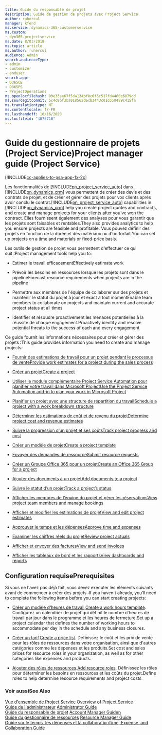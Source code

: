 ```yaml
---
title: Guide du responsable de projet
description: Guide de gestion de projets avec Project Service
author: ruhercul
manager: kfend
ms.service: dynamics-365-customerservice
ms.custom:
- dyn365-projectservice
ms.date: 8/03/2018
ms.topic: article
ms.author: ruhercul
audience: Admin
search.audienceType:
- admin
- customizer
- enduser
search.app:
- D365CE
- D365PS
- ProjectOperations
ms.openlocfilehash: 89e33ae67f5d4134bf8c6f6c517fd4460c6879dd
ms.sourcegitcommit: 5c4c9bf3ba018562d6cb3443c01d550489c415fa
ms.translationtype: HT
ms.contentlocale: fr-FR
ms.lasthandoff: 10/16/2020
ms.locfileid: "4075710"
---
```

# <a name="project-manager-guide-project-service"></a><span data-ttu-id="5a80a-103">Guide du gestionnaire de projets (Project Service)</span><span class="sxs-lookup"><span data-stu-id="5a80a-103">Project manager guide (Project Service)</span></span>

[!INCLUDE[cc-applies-to-psa-app-1x-2x](../includes/cc-applies-to-psa-app-1x-2x.md)]

<span data-ttu-id="5a80a-104">Les fonctionnalités de [!INCLUDE[pn_project_service_auto](../includes/pn-project-service-auto.md)] dans [!INCLUDE[pn_dynamics_crm](../includes/pn-dynamics-crm.md)] vous permettent de créer des devis et des contrats de projet, et de créer et gérer des projets pour vos clients après avoir conclu le contrat.</span><span class="sxs-lookup"><span data-stu-id="5a80a-104">[!INCLUDE[pn_project_service_auto](../includes/pn-project-service-auto.md)] capabilities in [!INCLUDE[pn_dynamics_crm](../includes/pn-dynamics-crm.md)] help you create project quotes and contracts, and create and manage projects for your clients after you’ve won the contract.</span></span> <span data-ttu-id="5a80a-105">Elles fournissent également des analyses pour vous garantir que les projets sont faisables et rentables.</span><span class="sxs-lookup"><span data-stu-id="5a80a-105">They also provides analytics to help you ensure projects are feasible and profitable.</span></span> <span data-ttu-id="5a80a-106">Vous pouvez définir des projets en fonction de la durée et des matériaux ou d'un forfait.</span><span class="sxs-lookup"><span data-stu-id="5a80a-106">You can set up projects on a time and materials or fixed-price basis.</span></span>  
  
 <span data-ttu-id="5a80a-107">Les outils de gestion de projet vous permettent d'effectuer ce qui suit :</span><span class="sxs-lookup"><span data-stu-id="5a80a-107">Project management tools help you to:</span></span>  
  
-   <span data-ttu-id="5a80a-108">Estimer le travail efficacement</span><span class="sxs-lookup"><span data-stu-id="5a80a-108">Effectively estimate work</span></span>  
  
-   <span data-ttu-id="5a80a-109">Prévoir les besoins en ressources lorsque les projets sont dans le pipeline</span><span class="sxs-lookup"><span data-stu-id="5a80a-109">Forecast resource requirements when projects are in the pipeline</span></span>  
  
-   <span data-ttu-id="5a80a-110">Permettre aux membres de l'équipe de collaborer sur des projets et maintenir le statut du projet à jour et exact à tout moment</span><span class="sxs-lookup"><span data-stu-id="5a80a-110">Enable team members to collaborate on projects and maintain current and accurate project status at all times</span></span>  
  
-   <span data-ttu-id="5a80a-111">Identifier et résoudre proactivement les menaces potentielles à la réussite de chaque engagement.</span><span class="sxs-lookup"><span data-stu-id="5a80a-111">Proactively identify and resolve potential threats to the success of each and every engagement.</span></span>  
  
<span data-ttu-id="5a80a-112">Ce guide fournit les informations nécessaires pour créer et gérer des projets :</span><span class="sxs-lookup"><span data-stu-id="5a80a-112">This guide provides information you need to create and manage projects:</span></span>  
  
-   [<span data-ttu-id="5a80a-113">Fournir des estimations de travail pour un projet pendant le processus de vente</span><span class="sxs-lookup"><span data-stu-id="5a80a-113">Provide work estimates for a project during the sales process</span></span>](../psa/provide-estimates-project-during-sales-process.md)  
  
-   [<span data-ttu-id="5a80a-114">Créer un projet</span><span class="sxs-lookup"><span data-stu-id="5a80a-114">Create a project</span></span>](../psa/create-project.md)  
  
-   [<span data-ttu-id="5a80a-115">Utiliser le module complémentaire Project Service Automation pour planifier votre travail dans Microsoft Project</span><span class="sxs-lookup"><span data-stu-id="5a80a-115">Use the Project Service Automation add-in to plan your work in Microsoft Project</span></span>](../psa/add-plan-work-microsoft-project.md)  
  
-   [<span data-ttu-id="5a80a-116">Planifier un projet avec une structure de répartition du travail</span><span class="sxs-lookup"><span data-stu-id="5a80a-116">Schedule a project with a work breakdown structure</span></span>](../psa/schedule-project-work-breakdown-structure.md)  
  
-   [<span data-ttu-id="5a80a-117">Déterminer les estimations de coût et de revenu du projet</span><span class="sxs-lookup"><span data-stu-id="5a80a-117">Determine project cost and revenue estimates</span></span>](../psa/determine-project-cost-revenue-estimates.md)  
  
-   [<span data-ttu-id="5a80a-118">Suivre la progression d’un projet et ses coûts</span><span class="sxs-lookup"><span data-stu-id="5a80a-118">Track project progress and cost</span></span>](../psa/track-project-progress-cost.md)  
  
-   [<span data-ttu-id="5a80a-119">Créer un modèle de projet</span><span class="sxs-lookup"><span data-stu-id="5a80a-119">Create a project template</span></span>](../psa/create-project-template.md)  
  
-   [<span data-ttu-id="5a80a-120">Envoyer des demandes de ressource</span><span class="sxs-lookup"><span data-stu-id="5a80a-120">Submit resource requests</span></span>](../psa/submit-resource-requests.md)  
  
-   [<span data-ttu-id="5a80a-121">Créer un Groupe Office 365 pour un projet</span><span class="sxs-lookup"><span data-stu-id="5a80a-121">Create an Office 365 Group for a project</span></span>](../psa/create-office-365-group-project.md)  
  
-   [<span data-ttu-id="5a80a-122">Ajouter des documents à un projet</span><span class="sxs-lookup"><span data-stu-id="5a80a-122">Add documents to a project</span></span>](../psa/add-documents-project.md)  
  
-   [<span data-ttu-id="5a80a-123">Suivre le statut d’un projet</span><span class="sxs-lookup"><span data-stu-id="5a80a-123">Track a project’s status</span></span>](../psa/track-project-status.md)  
  
-   [<span data-ttu-id="5a80a-124">Afficher les membres de l’équipe du projet et gérer les réservations</span><span class="sxs-lookup"><span data-stu-id="5a80a-124">View project team members and manage bookings</span></span>](../psa/view-project-team-members-manage-bookings.md)  
  
-   [<span data-ttu-id="5a80a-125">Afficher et modifier les estimations de projet</span><span class="sxs-lookup"><span data-stu-id="5a80a-125">View and edit project estimates</span></span>](../psa/view-edit-project-estimates.md)  
  
-   [<span data-ttu-id="5a80a-126">Approuver le temps et les dépenses</span><span class="sxs-lookup"><span data-stu-id="5a80a-126">Approve time and expenses</span></span>](../psa/approve-time-expenses.md)  
  
-   [<span data-ttu-id="5a80a-127">Examiner les chiffres réels du projet</span><span class="sxs-lookup"><span data-stu-id="5a80a-127">Review project actuals</span></span>](../psa/review-project-actuals.md)  
  
-   [<span data-ttu-id="5a80a-128">Afficher et envoyer des factures</span><span class="sxs-lookup"><span data-stu-id="5a80a-128">View and send invoices</span></span>](../psa/view-send-invoices.md)  
  
-   [<span data-ttu-id="5a80a-129">Afficher les tableaux de bord et les rapports</span><span class="sxs-lookup"><span data-stu-id="5a80a-129">View dashboards and reports</span></span>](../psa/view-dashboards-reports.md)  
  
## <a name="prerequisites"></a><span data-ttu-id="5a80a-130">Configuration requise</span><span class="sxs-lookup"><span data-stu-id="5a80a-130">Prerequisites</span></span>  
 <span data-ttu-id="5a80a-131">Si vous ne l'avez pas déjà fait, vous devez exécuter les éléments suivants avant de commencer à créer des projets :</span><span class="sxs-lookup"><span data-stu-id="5a80a-131">If you haven't already, you’ll need to complete the following items before you can start creating projects:</span></span>  
  
-   <span data-ttu-id="5a80a-132">[Créer un modèle d'heures de travail](../psa/create-work-hours-template.md).</span><span class="sxs-lookup"><span data-stu-id="5a80a-132">[Create a work hours template](../psa/create-work-hours-template.md).</span></span> <span data-ttu-id="5a80a-133">Configurez un calendrier de projet qui définit le nombre d'heures de travail par jour dans le programme et les heures de fermeture.</span><span class="sxs-lookup"><span data-stu-id="5a80a-133">Set up a project calendar that defines the number of working hours to accommodate per day in the schedule and any business closures.</span></span>  
  
-   <span data-ttu-id="5a80a-134">[Créer un tarif](../psa/create-price-list.md).</span><span class="sxs-lookup"><span data-stu-id="5a80a-134">[Create a price list](../psa/create-price-list.md).</span></span> <span data-ttu-id="5a80a-135">Définissez le coût et les prix de vente pour les rôles de ressources dans votre organisation, ainsi que d'autres catégories comme les dépenses et les produits.</span><span class="sxs-lookup"><span data-stu-id="5a80a-135">Set cost and sales prices for resource roles in your organization, as well as for other categories like expenses and products.</span></span>  
  
-   <span data-ttu-id="5a80a-136">[Ajouter des rôles de ressources](../psa/add-resource-roles.md).</span><span class="sxs-lookup"><span data-stu-id="5a80a-136">[Add resource roles](../psa/add-resource-roles.md).</span></span> <span data-ttu-id="5a80a-137">Définissez les rôles pour déterminer les besoins en ressources et les coûts du projet.</span><span class="sxs-lookup"><span data-stu-id="5a80a-137">Define roles to help determine resource requirements and project costs.</span></span>  
  
### <a name="see-also"></a><span data-ttu-id="5a80a-138">Voir aussi</span><span class="sxs-lookup"><span data-stu-id="5a80a-138">See Also</span></span>  
 <span data-ttu-id="5a80a-139">[Vue d'ensemble de Project Service](../psa/overview.md) </span><span class="sxs-lookup"><span data-stu-id="5a80a-139">[Overview of Project Service](../psa/overview.md) </span></span>  
 <span data-ttu-id="5a80a-140">[Guide de l'administrateur](../psa/admin-guide.md) </span><span class="sxs-lookup"><span data-stu-id="5a80a-140">[Administrator Guide](../psa/admin-guide.md) </span></span>  
 <span data-ttu-id="5a80a-141">[Guide du responsable de projet](../psa/account-manager-guide.md) </span><span class="sxs-lookup"><span data-stu-id="5a80a-141">[Account Manager Guiden](../psa/account-manager-guide.md) </span></span>  
 <span data-ttu-id="5a80a-142">[Guide du gestionnaire de ressources](../psa/resource-manager-guide.md) </span><span class="sxs-lookup"><span data-stu-id="5a80a-142">[Resource Manager Guide](../psa/resource-manager-guide.md) </span></span>  
 [<span data-ttu-id="5a80a-143">Guide sur le temps, les dépenses et la collaboration</span><span class="sxs-lookup"><span data-stu-id="5a80a-143">Time, Expense, and Collaboration Guide</span></span>](../psa/time-expense-collaboration-guide.md)

